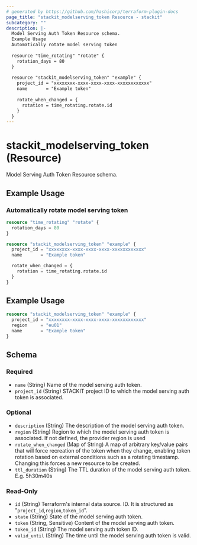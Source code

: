 ```yaml
---
# generated by https://github.com/hashicorp/terraform-plugin-docs
page_title: "stackit_modelserving_token Resource - stackit"
subcategory: ""
description: |-
  Model Serving Auth Token Resource schema.
  Example Usage
  Automatically rotate model serving token
  
  resource "time_rotating" "rotate" {
    rotation_days = 80
  }
  
  resource "stackit_modelserving_token" "example" {
    project_id = "xxxxxxxx-xxxx-xxxx-xxxx-xxxxxxxxxxxx"
    name       = "Example token"
  
    rotate_when_changed = {
      rotation = time_rotating.rotate.id
    }	
  }
---
```


# stackit_modelserving_token (Resource)

Model Serving Auth Token Resource schema.


## Example Usage


### Automatically rotate model serving token
```terraform
resource "time_rotating" "rotate" {
  rotation_days = 80
}

resource "stackit_modelserving_token" "example" {
  project_id = "xxxxxxxx-xxxx-xxxx-xxxx-xxxxxxxxxxxx"
  name       = "Example token"

  rotate_when_changed = {
    rotation = time_rotating.rotate.id
  }	
}

```

## Example Usage

```terraform
resource "stackit_modelserving_token" "example" {
  project_id = "xxxxxxxx-xxxx-xxxx-xxxx-xxxxxxxxxxxx"
  region     = "eu01"
  name       = "Example token"
}
```

<!-- schema generated by tfplugindocs -->
## Schema

### Required

- `name` (String) Name of the model serving auth token.
- `project_id` (String) STACKIT project ID to which the model serving auth token is associated.

### Optional

- `description` (String) The description of the model serving auth token.
- `region` (String) Region to which the model serving auth token is associated. If not defined, the provider region is used
- `rotate_when_changed` (Map of String) A map of arbitrary key/value pairs that will force recreation of the token when they change, enabling token rotation based on external conditions such as a rotating timestamp. Changing this forces a new resource to be created.
- `ttl_duration` (String) The TTL duration of the model serving auth token. E.g. 5h30m40s

### Read-Only

- `id` (String) Terraform's internal data source. ID. It is structured as "`project_id`,`region`,`token_id`".
- `state` (String) State of the model serving auth token.
- `token` (String, Sensitive) Content of the model serving auth token.
- `token_id` (String) The model serving auth token ID.
- `valid_until` (String) The time until the model serving auth token is valid.
